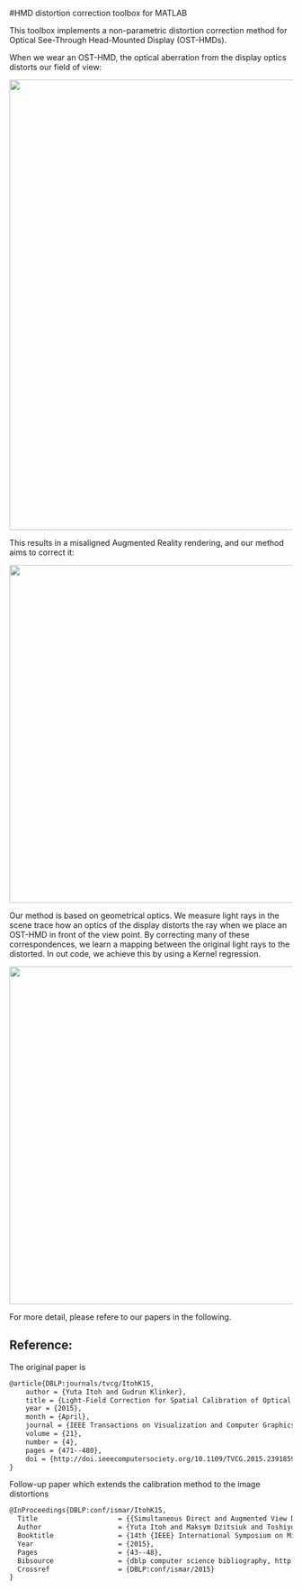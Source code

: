 #HMD distortion correction toolbox for MATLAB

This toolbox implements a non-parametric distortion correction method for Optical See-Through Head-Mounted Display (OST-HMDs).

When we wear an OST-HMD, the optical aberration from the display optics distorts our field of view: 

<img src="https://cloud.githubusercontent.com/assets/7195124/11900674/acf0eb24-a5a7-11e5-9452-b062d1366a3c.jpg" width="800"/>
 
This results in a misaligned Augmented Reality rendering, and our method aims to correct it:

<img src="https://cloud.githubusercontent.com/assets/7195124/11900867/96c26cb4-a5a8-11e5-9269-322140308ad0.jpg" width="600"/>

Our method is based on geometrical optics. We measure light rays in the scene trace how an optics of the display distorts the ray when we place an OST-HMD in front of the view point. By correcting many of these correspondences, we learn a mapping between the original light rays to the distorted. In out code, we achieve this by using a Kernel regression.

<img src="https://cloud.githubusercontent.com/assets/7195124/11900960/2f3cd344-a5a9-11e5-9fba-493ee54ec5b0.jpg" width="600"/>

For more detail, please refere to our papers in the following.

## Reference:
The original paper is
```latex
@article{DBLP:journals/tvcg/ItohK15,
    author = {Yuta Itoh and Gudrun Klinker},
    title = {Light-Field Correction for Spatial Calibration of Optical See-Through Head-Mounted Displays},
    year = {2015},
    month = {April},
    journal = {IEEE Transactions on Visualization and Computer Graphics (Proceedings Virtual Reality 2015)},
    volume = {21},
    number = {4},
    pages = {471--480},
    doi = {http://doi.ieeecomputersociety.org/10.1109/TVCG.2015.2391859},
}
```
Follow-up paper which extends the calibration method to the image distortions
```latex
@InProceedings{DBLP:conf/ismar/ItohK15,
  Title                    = {{Simultaneous Direct and Augmented View Distortion Calibration of Optical See-Through Head-Mounted Displays}},
  Author                   = {Yuta Itoh and Maksym Dzitsiuk and Toshiyuki Amano and Gudrun Klinker},
  Booktitle                = {14th {IEEE} International Symposium on Mixed and Augmented Reality, {ISMAR} 2015, FUkuoka, Japan, Sep. 29 - Oct. 3, 2015},
  Year                     = {2015},
  Pages                    = {43--48},
  Bibsource                = {dblp computer science bibliography, http://dblp.org},
  Crossref                 = {DBLP:conf/ismar/2015}
}
```
